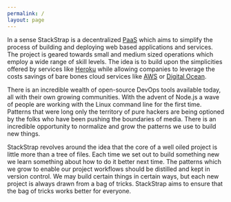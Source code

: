 ```yaml
---
permalink: /
layout: page
---
```


In a sense StackStrap is a decentralized [PaaS] which aims to simplify the
process of building and deploying web based applications and services. The
project is geared towards small and medium sized operations which employ a
wide range of skill levels. The idea is to build upon the simplicities
offered by services like [Heroku] while allowing companies to leverage the
costs savings of bare bones cloud services like [AWS] or [Digital Ocean].

There is an incredible wealth of open-source DevOps tools available today, all
with their own growing communities. With the advent of Node.js a wave of
people are working with the Linux command line for the first time. Patterns
that were long only the territory of pure hackers are being optioned by the
folks who have been pushing the boundaries of media. There is an incredible
opportunity to normalize and grow the patterns we use to build new things.

StackStrap revolves around the idea that the core of a well oiled project is
little more than a tree of files. Each time we set out to build something new
we learn something about how to do it better next time. The patterns which we
grow to enable our project workflows should be distilled and kept in version
control. We may build certain things in certain ways, but each new project is
always drawn from a bag of tricks.  StackStrap aims to ensure that the bag of
tricks works better for everyone.

[PaaS]: http://en.wikipedia.org/wiki/Platform_as_a_service
[Heroku]: https://www.heroku.com/
[AWS]: http://aws.amazon.com/
[Digital Ocean]: https://www.digitalocean.com/
